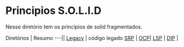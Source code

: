 # Principios S.O.L.I.D

Nesse diretório tem os princípios de solid fragmentados.

Diretórios | Resumo
---||
[Legacy](https://github.com/juliofilizzola/typescript_studies/tree/main/src/SOLID/legacy) | código legado
[SRP](https://github.com/juliofilizzola/typescript_studies/tree/main/src/SOLID/SRP) |
[OCP](https://github.com/juliofilizzola/typescript_studies/tree/main/src/SOLID/ocp)|
[LSP](https://github.com/juliofilizzola/typescript_studies/tree/main/src/SOLID/lsp) |
[DIP](https://github.com/juliofilizzola/typescript_studies/tree/main/src/SOLID/dip) | 
